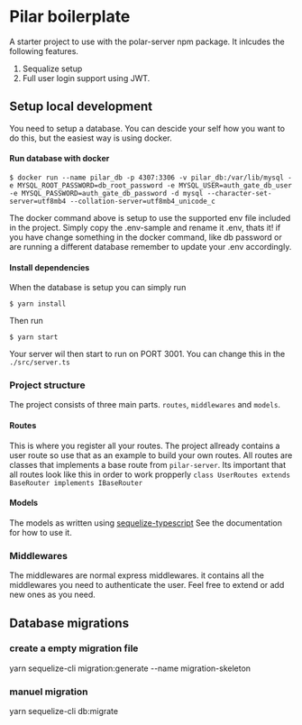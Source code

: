 # Pilar boilerplate
A starter project to use with the polar-server npm package. It inlcudes the following features. 
1. Sequalize setup
2. Full user login support using JWT. 

## Setup local development
You need to setup a database. You can descide your self how you want to do this, but the
easiest way is using docker. 

#### Run database with docker
`$ docker run --name pilar_db -p 4307:3306 -v pilar_db:/var/lib/mysql -e MYSQL_ROOT_PASSWORD=db_root_password -e MYSQL_USER=auth_gate_db_user -e MYSQL_PASSWORD=auth_gate_db_password -d mysql --character-set-server=utf8mb4 --collation-server=utf8mb4_unicode_c`

The docker command above is setup to use the supported env file included in the project. Simply copy the
.env-sample and rename it .env, thats it! if you have change something in the docker command, like db password
or are running a different database remember to update your .env accordingly. 

#### Install dependencies
When the database is setup you can simply run

`$ yarn install`

Then run
 
`$ yarn start`

Your server wil then start to run on PORT 3001. You can change this in the `./src/server.ts`


### Project structure
The project consists of three main parts. `routes`, `middlewares` and `models`.

#### Routes
This is where you register all your routes. The project allready contains a user route
so use that as an example to build your own routes. All routes are classes that implements a
base route from `pilar-server`. Its important that all routes look like this in order to
work propperly `class UserRoutes extends BaseRouter implements IBaseRouter`

#### Models 
The models as written using [sequelize-typescript](https://www.npmjs.com/package/sequelize-typescript)
See the documentation for how to use it. 

### Middlewares
The middlewares are normal express middlewares. it contains all the middlewares you need to authenticate
the user. Feel free to extend or add new ones as you need. 


## Database migrations

### create a empty migration file
yarn sequelize-cli migration:generate --name migration-skeleton

### manuel migration
yarn sequelize-cli db:migrate
